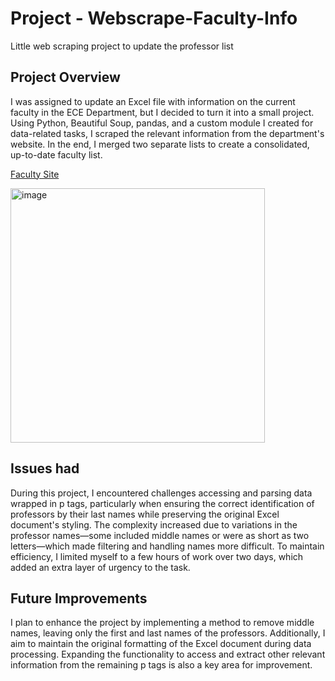 # Project - Webscrape-Faculty-Info
 Little web scraping  project to update the professor list

## Project Overview 

I was assigned to update an Excel file with information on the current faculty in the ECE Department, but I decided to turn it into a small project. Using Python, Beautiful Soup, pandas, and a custom module I created for data-related tasks, I scraped the relevant information from the department's website. In the end, I merged two separate lists to create a consolidated, up-to-date faculty list.

[Faculty Site](https://ece.fiu.edu/people/faculty/#)

<img width="407" alt="image" src="https://github.com/user-attachments/assets/01a38075-9a42-4968-bc21-acad372c38d9">

## Issues had

During this project, I encountered challenges accessing and parsing data wrapped in p tags, particularly when ensuring the correct identification of professors by their last names while preserving the original Excel document's styling. The complexity increased due to variations in the professor names—some included middle names or were as short as two letters—which made filtering and handling names more difficult. To maintain efficiency, I limited myself to a few hours of work over two days, which added an extra layer of urgency to the task.

## Future Improvements

I plan to enhance the project by implementing a method to remove middle names, leaving only the first and last names of the professors. Additionally, I aim to maintain the original formatting of the Excel document during data processing. Expanding the functionality to access and extract other relevant information from the remaining p tags is also a key area for improvement.
